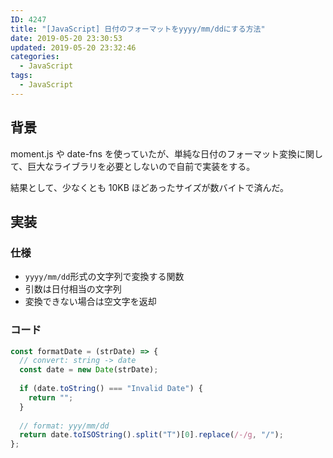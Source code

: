 ```yaml
---
ID: 4247
title: "[JavaScript] 日付のフォーマットをyyyy/mm/ddにする方法"
date: 2019-05-20 23:30:53
updated: 2019-05-20 23:32:46
categories:
  - JavaScript
tags: 
  - JavaScript
---
```


## 背景

moment.js や date-fns を使っていたが、単純な日付のフォーマット変換に関して、巨大なライブラリを必要としないので自前で実装をする。

結果として、少なくとも 10KB ほどあったサイズが数バイトで済んだ。

<!--more-->

## 実装

### 仕様

- `yyyy/mm/dd`形式の文字列で変換する関数
- 引数は日付相当の文字列
- 変換できない場合は空文字を返却

### コード

```js
const formatDate = (strDate) => {
  // convert: string -> date
  const date = new Date(strDate);
  
  if (date.toString() === "Invalid Date") {
    return "";
  }
  
  // format: yyy/mm/dd
  return date.toISOString().split("T")[0].replace(/-/g, "/");
};
```
